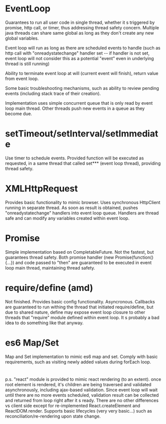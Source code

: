# EventLoop
Guarantees to run all user code in single thread, whether it s triggered by promise, http call, or timer, thus addressing thread safety concern. 
Multiple java threads can share same global as long as they don't create any new global variables.

Event loop will run as long as there are scheduled events to handle (such as http call with "onreadystatechange" handler set -- if handler is not set, event loop will not consider this as a potential "event" even in underlying thread is still running)

Ability to terminate event loop at will (current event will finish), return value from event loop. 

Some basic troubleshooting mechanisms, such as ability to review pending events (including stack trace of their creation). 

Implementation uses simple concurrent queue that is only read by event loop main thread. Other threads push new events in a queue as they become due. 

# setTimeout/setInterval/setImmediate  
Use timer to schedule events. Provided function will be executed as requested, in a same thread that called set*** (event loop thread), providing thread safety.  

# XMLHttpRequest  
Provides basic functionality to mimic browser. Uses synchronous HttpClient running in separate thread. As soon as result is obtained, pushes "onreadystatechange" handlers into event loop queue. Handlers are thread safe and can modify any variables created within event loop. 

# Promise
Simple implementation based on CompletableFuture. Not the fastest, but guarantees thread safety. Both promise handler (new Promise(function() {...}) and code passed to "then" are guaranteed to be executed in event loop main thread, maintaining thread safety.  

# require/define (amd)
Not finished. Provides basic config functionality. Asyncronous. Callbacks are guaranteed to run withing the thread that initiated require/define, but due to shared nature, define may expose event loop closure to other threads that "require" module defined within event loop. It s probably a bad idea to do something like that anyway. 

# es6 Map/Set
Map and Set implementation to mimic es6 map and set. Comply with basic requirements, such as visiting newly added values during forEach loop.

#
p.s. 
"react" module is provided to mimic react rendering (to an extent). once root element is rendered, it's children are being traversed and validated asynchronously, including ajax-based validation. Since event loop will wait until there are no more events scheduled, validation result can be collected and returned from loop right after it s ready. There are no other differences vs client side except for re-implemented React.createElement and ReactDOM.render. Supports basic lifecycles (very very basic...) such as reconciliation/re-rendering upon state change.  
